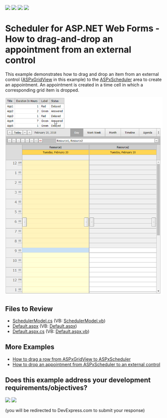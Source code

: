 <!-- default badges list -->
![](https://img.shields.io/endpoint?url=https://codecentral.devexpress.com/api/v1/VersionRange/128546626/17.2.3%2B)
[![](https://img.shields.io/badge/Open_in_DevExpress_Support_Center-FF7200?style=flat-square&logo=DevExpress&logoColor=white)](https://supportcenter.devexpress.com/ticket/details/E4746)
[![](https://img.shields.io/badge/📖_How_to_use_DevExpress_Examples-e9f6fc?style=flat-square)](https://docs.devexpress.com/GeneralInformation/403183)
[![](https://img.shields.io/badge/💬_Leave_Feedback-feecdd?style=flat-square)](#does-this-example-address-your-development-requirementsobjectives)
<!-- default badges end -->

# Scheduler for ASP.NET Web Forms - How to drag-and-drop an appointment from an external control

This example demonstrates how to drag and drop an item from an external control ([ASPxGridView](https://docs.devexpress.com/AspNet/DevExpress.Web.ASPxGridView) in this example) to the [ASPxScheduler](https://docs.devexpress.com/AspNet/DevExpress.Web.ASPxScheduler.ASPxScheduler) area to create an appointment. An appointment is created in a time cell in which a corresponding grid item is dropped.

![](drag-item-from-grid-to-scheduler.png)
  
## Files to Review

* [SchedulerModel.cs](./CS/App_Code/SchedulerModel.cs) (VB: [SchedulerModel.vb](./VB/App_Code/SchedulerModel.vb))
* [Default.aspx](./CS/Default.aspx) (VB: [Default.aspx](./VB/Default.aspx))
* [Default.aspx.cs](./CS/Default.aspx.cs) (VB: [Default.aspx.vb](./VB/Default.aspx.vb))

## More Examples

* [How to drag a row from ASPxGridView to ASPxScheduler](https://github.com/DevExpress-Examples/how-to-drag-a-row-from-aspxgridview-to-aspxscheduler-e4292)
* [How to drop an appointment from ASPxScheduler to an external control](https://github.com/DevExpress-Examples/how-to-drop-an-appointment-from-aspxscheduler-to-an-external-control-e4708)
<!-- feedback -->
## Does this example address your development requirements/objectives?

[<img src="https://www.devexpress.com/support/examples/i/yes-button.svg"/>](https://www.devexpress.com/support/examples/survey.xml?utm_source=github&utm_campaign=asp-net-web-forms-scheduler-drag-and-drop-appointment-from-external-control&~~~was_helpful=yes) [<img src="https://www.devexpress.com/support/examples/i/no-button.svg"/>](https://www.devexpress.com/support/examples/survey.xml?utm_source=github&utm_campaign=asp-net-web-forms-scheduler-drag-and-drop-appointment-from-external-control&~~~was_helpful=no)

(you will be redirected to DevExpress.com to submit your response)
<!-- feedback end -->
